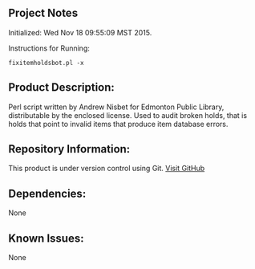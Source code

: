 Project Notes
-------------
Initialized: Wed Nov 18 09:55:09 MST 2015.

Instructions for Running:
```
fixitemholdsbot.pl -x
```

Product Description:
--------------------
Perl script written by Andrew Nisbet for Edmonton Public Library, distributable by the enclosed license.
Used to audit broken holds, that is holds that point to invalid items that produce item database errors.

Repository Information:
-----------------------
This product is under version control using Git.
[Visit GitHub](https://github.com/Edmonton-Public-Library)

Dependencies:
-------------
None

Known Issues:
-------------
None
